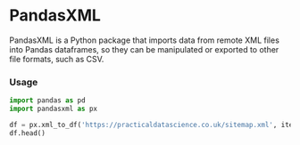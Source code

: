 # PandasXML
PandasXML is a Python package that imports data from remote XML files into Pandas dataframes, so they can be manipulated or exported to other file formats, such as CSV. 

### Usage

```python
import pandas as pd
import pandasxml as px

df = px.xml_to_df('https://practicaldatascience.co.uk/sitemap.xml', item='url')
df.head()
```

